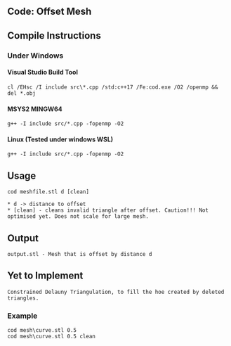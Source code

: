 ## Code: Offset Mesh

## Compile Instructions

### Under Windows
#### Visual Studio Build Tool
	cl /EHsc /I include src\*.cpp /std:c++17 /Fe:cod.exe /O2 /openmp && del *.obj


#### MSYS2 MINGW64
	g++ -I include src/*.cpp -fopenmp -O2


#### Linux (Tested under windows WSL)
	g++ -I include src/*.cpp -fopenmp -O2


## Usage
	cod meshfile.stl d [clean]

	* d -> distance to offset
	* [clean] - cleans invalid triangle after offset. Caution!!! Not optimised yet. Does not scale for large mesh.

## Output
	output.stl - Mesh that is offset by distance d

## Yet to Implement
	Constrained Delauny Triangulation, to fill the hoe created by deleted triangles.

### Example
	cod mesh\curve.stl 0.5 
	cod mesh\curve.stl 0.5 clean